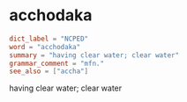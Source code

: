 # acchodaka

``` toml
dict_label = "NCPED"
word = "acchodaka"
summary = "having clear water; clear water"
grammar_comment = "mfn."
see_also = ["accha"]
```

having clear water; clear water

